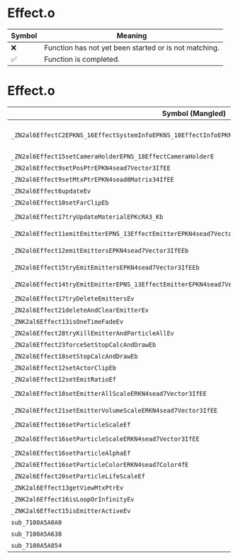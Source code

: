 # Effect.o
| Symbol | Meaning 
| ------------- | ------------- 
| :x: | Function has not yet been started or is not matching. 
| :white_check_mark: | Function is completed. 


# Effect.o
| Symbol (Mangled) | Symbol (Demangled) | Decompiled? |
| ------------- |  ------------- | ------------- |
| `_ZN2al6EffectC2EPKNS_16EffectSystemInfoEPKNS_10EffectInfoEPKN4sead7Vector3IfEESB_PKNS7_8Matrix34IfEEm` | `al::Effect::Effect(al::EffectSystemInfo const*,al::EffectInfo const*,sead::Vector3<float> const*,sead::Vector3<float> const*,sead::Matrix34<float> const*,unsigned long)` | :x: |
| `_ZN2al6Effect15setCameraHolderEPNS_18EffectCameraHolderE` | `al::Effect::setCameraHolder(al::EffectCameraHolder *)` | :x: |
| `_ZN2al6Effect9setPosPtrEPKN4sead7Vector3IfEE` | `al::Effect::setPosPtr(sead::Vector3<float> const*)` | :x: |
| `_ZN2al6Effect9setMtxPtrEPKN4sead8Matrix34IfEE` | `al::Effect::setMtxPtr(sead::Matrix34<float> const*)` | :x: |
| `_ZN2al6Effect6updateEv` | `al::Effect::update(void)` | :x: |
| `_ZN2al6Effect10setFarClipEb` | `al::Effect::setFarClip(bool)` | :x: |
| `_ZN2al6Effect17tryUpdateMaterialEPKcRA3_Kb` | `al::Effect::tryUpdateMaterial(char const*,bool const(&)[3])` | :x: |
| `_ZN2al6Effect11emitEmitterEPNS_13EffectEmitterEPKN4sead7Vector3IfEE` | `al::Effect::emitEmitter(al::EffectEmitter *,sead::Vector3<float> const*)` | :x: |
| `_ZN2al6Effect12emitEmittersEPKN4sead7Vector3IfEEb` | `al::Effect::emitEmitters(sead::Vector3<float> const*,bool)` | :x: |
| `_ZN2al6Effect15tryEmitEmittersEPKN4sead7Vector3IfEEb` | `al::Effect::tryEmitEmitters(sead::Vector3<float> const*,bool)` | :x: |
| `_ZN2al6Effect14tryEmitEmitterEPNS_13EffectEmitterEPKN4sead7Vector3IfEE` | `al::Effect::tryEmitEmitter(al::EffectEmitter *,sead::Vector3<float> const*)` | :x: |
| `_ZN2al6Effect17tryDeleteEmittersEv` | `al::Effect::tryDeleteEmitters(void)` | :x: |
| `_ZN2al6Effect21deleteAndClearEmitterEv` | `al::Effect::deleteAndClearEmitter(void)` | :x: |
| `_ZNK2al6Effect13isOneTimeFadeEv` | `al::Effect::isOneTimeFade(void)const` | :x: |
| `_ZN2al6Effect28tryKillEmitterAndParticleAllEv` | `al::Effect::tryKillEmitterAndParticleAll(void)` | :x: |
| `_ZN2al6Effect23forceSetStopCalcAndDrawEb` | `al::Effect::forceSetStopCalcAndDraw(bool)` | :x: |
| `_ZN2al6Effect18setStopCalcAndDrawEb` | `al::Effect::setStopCalcAndDraw(bool)` | :x: |
| `_ZN2al6Effect12setActorClipEb` | `al::Effect::setActorClip(bool)` | :x: |
| `_ZN2al6Effect12setEmitRatioEf` | `al::Effect::setEmitRatio(float)` | :x: |
| `_ZN2al6Effect18setEmitterAllScaleERKN4sead7Vector3IfEE` | `al::Effect::setEmitterAllScale(sead::Vector3<float> const&)` | :x: |
| `_ZN2al6Effect21setEmitterVolumeScaleERKN4sead7Vector3IfEE` | `al::Effect::setEmitterVolumeScale(sead::Vector3<float> const&)` | :x: |
| `_ZN2al6Effect16setParticleScaleEf` | `al::Effect::setParticleScale(float)` | :x: |
| `_ZN2al6Effect16setParticleScaleERKN4sead7Vector3IfEE` | `al::Effect::setParticleScale(sead::Vector3<float> const&)` | :x: |
| `_ZN2al6Effect16setParticleAlphaEf` | `al::Effect::setParticleAlpha(float)` | :x: |
| `_ZN2al6Effect16setParticleColorERKN4sead7Color4fE` | `al::Effect::setParticleColor(sead::Color4f const&)` | :x: |
| `_ZN2al6Effect20setParticleLifeScaleEf` | `al::Effect::setParticleLifeScale(float)` | :x: |
| `_ZNK2al6Effect13getViewMtxPtrEv` | `al::Effect::getViewMtxPtr(void)const` | :x: |
| `_ZNK2al6Effect16isLoopOrInfinityEv` | `al::Effect::isLoopOrInfinity(void)const` | :x: |
| `_ZNK2al6Effect15isEmitterActiveEv` | `al::Effect::isEmitterActive(void)const` | :x: |
| `sub_7100A5A0A0` | `` | :x: |
| `sub_7100A5A638` | `` | :x: |
| `sub_7100A5A854` | `` | :x: |
